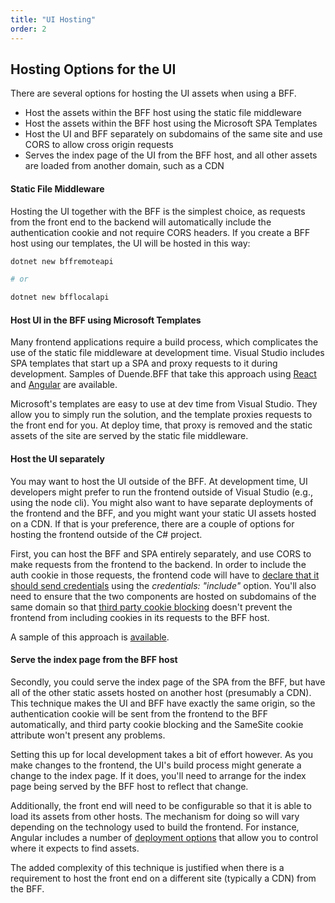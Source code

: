 ```yaml
---
title: "UI Hosting"
order: 2
---
```


## Hosting Options for the UI
There are several options for hosting the UI assets when using a BFF.

- Host the assets within the BFF host using the static file middleware
- Host the assets within the BFF host using the Microsoft SPA Templates
- Host the UI and BFF separately on subdomains of the same site and use CORS to allow cross origin requests
- Serves the index page of the UI from the BFF host, and all other assets are loaded from another domain, such as a CDN

#### Static File Middleware
Hosting the UI together with the BFF is the simplest choice, as requests from the front end to the backend will automatically include the authentication cookie and not require CORS headers. If you create a BFF host using our templates, the UI will be hosted in this way:

```sh
dotnet new bffremoteapi

# or

dotnet new bfflocalapi
```

#### Host UI in the BFF using Microsoft Templates
Many frontend applications require a build process, which complicates the use of the static file middleware at development time. Visual Studio includes SPA templates that start up a SPA and proxy requests to it during development. Samples of Duende.BFF that take this approach using [React](/bff/v2/samples#reactjs-frontend) and [Angular](/bff/v2/samples#angular-frontend) are available. 

Microsoft's templates are easy to use at dev time from Visual Studio. They allow you to simply run the solution, and the template proxies requests to the front end for you. At deploy time, that proxy is removed and the static assets of the site are served by the static file middleware.


#### Host the UI separately
You may want to host the UI outside of the BFF. At development time, UI developers might prefer to run the frontend outside of Visual Studio (e.g., using the node cli). You might also want to have separate deployments of the frontend and the BFF, and you might want your static UI assets hosted on a CDN. If that is your preference, there are a couple of options for hosting the frontend outside of the C# project.

First, you can host the BFF and SPA entirely separately, and use CORS to make requests from the frontend to the backend. In order to include the auth cookie in those requests, the frontend code will have to [declare that it should send credentials](https://developer.mozilla.org/en-US/docs/Web/API/Fetch_API/Using_Fetch#sending_a_request_with_credentials_included) using the *credentials: "include"* option.  You'll also need to ensure that the two components are hosted on subdomains of the same domain so that [third party cookie blocking](/bff/v2/architecture/third-party-cookies) doesn't prevent the frontend from including cookies in its requests to the BFF host.  

A sample of this approach is [available](/bff/v2/samples#separate-host-for-ui).

#### Serve the index page from the BFF host
Secondly, you could serve the index page of the SPA from the BFF, but have all of the other static assets hosted on another host (presumably a CDN). This technique makes the UI and BFF have exactly the same origin, so the authentication cookie will be sent from the frontend to the BFF automatically, and third party cookie blocking and the SameSite cookie attribute won't present any problems.

Setting this up for local development takes a bit of effort however. As you make changes to the frontend, the UI's build process might generate a change to the index page. If it does, you'll need to arrange for the index page being served by the BFF host to reflect that change.

Additionally, the front end will need to be configurable so that it is able to load its assets from other hosts. The mechanism for doing so will vary depending on the technology used to build the frontend. For instance, Angular includes a number of [deployment options](https://angular.io/guide/deployment) that allow you to control where it expects to find assets.

The added complexity of this technique is justified when there is a requirement to host the front end on a different site (typically a CDN) from the BFF.
